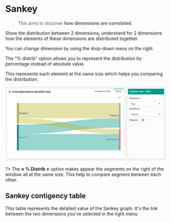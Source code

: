 # Sankey

> This aims to discover **how dimensions are correlated**.

Show the distribution between 2 dimensions, understand for 2 dimensions how the elements of these dimensions are distributed together.

You can change dimension by using the drop-down menu on the right.

The “% distrib” option allows you to represent the distribution by percentage instead of absolute value.

This represents each element at the same size which helps you comparing the distribution.

![inter_detailed](images/inter_detailed.png)

?> The **« % Distrib »** option makes appear the segments on the right of the window all at the same size. This help to compare segment between each other.

## Sankey contigency table

This table represents the detailed value of the Sankey graph. It's the link between the two dimensions you've selected in the right menu